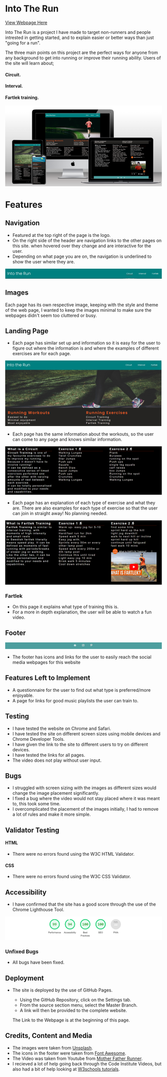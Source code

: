 # Into The Run
[View Webpage Here](https://snoad96.github.io/portfolio-project-one/)

Into The Run is a project I have made to target non-runners and people intrested in getting started, and to explain easier or better ways than just "going for a run".

The three main points on this project are the perfect ways for anyone from any background to get into running or improve their running ability. Users of the site will learn about; 
#### __Circuit.__
#### __Interval.__
#### __Fartlek training.__

![Responsive Pages](./assets/images/project-1-screen.PNG "Multi Device Generator")

# Features

## Navigation

- Featured at the top right of the page is the logo.
- On the right side of the header are navigation links to the other pages on this site.
when hovered over they change and are interactive for the user.
- Depending on what page you are on, the navigation is underlined to show the user where they are.

![Heading](./assets/images/interactive-header.PNG "Interactive Header")

## Images

Each page has its own respective image, keeping with the style and theme of the web page, I wanted to keep the images minimal to make sure the webpages didn't seem too cluttered or busy.

## Landing Page

- Each page has similar set up and information so it is easy for the user to figure out where the information is and where the examples of different exercises are for each page.

![Goal](./assets/images/top-webpage.PNG "Goal for exercise")

- Each page has the same information about the workouts, so the user can come to any page and knows similar information.

![Circuit](./assets/images/circuit-examples.PNG "Information and examples")

- Each page has an explanation of each type of exercise and what they are. There are also examples for each type of exercise so that the user can join in straight away! No planning needed.

![Fartlek](./assets/images/fartlek-example-screenshot.PNG "Information examples and link for video")

### Fartlek

- On this page it explains what type of training this is.
- For a more in depth explanation, the user will be able to watch a fun video. 

## Footer
![Footer](./assets/images/footer-shot.PNG "Links to social media")
- The footer has icons and links for the user to easily reach the social media webpages for this website

## Features Left to Implement
- A questionnaire for the user to find out what type is preferred/more enjoyable.
- A page for links for good music playlists the user can train to.

## Testing

- I have tested the website on Chrome and Safari.
- I have tested the site on different screen sizes using mobile devices and Chrome Developer Tools.
- I have given the link to the site to different users to try on different devices.
- I have tested the links for all pages.
- The video does not play without user input.

## Bugs

- I struggled with screen sizing with the images as different sizes would change the image placement significantly.
- I fixed a bug where the video would not stay placed where it was meant to, this took some time.
- I overcomplicated the placement of the images initially, I had to remove a lot of rules and make it more simple.

## Validator Testing

#### HTML
- There were no errors found using the W3C HTML Validator.

#### CSS 
- There were no errors found using the W3C CSS Validator.

## Accessibility
- I have confirmed that the site has a good score through the use of the Chrome Lighthouse Tool.

![Lighthouse](./assets/images/lighthouse-score.PNG "Chrome Lighthouse Tool Score")

### Unfixed Bugs
- All bugs have been fixed.

## Deployment
- The site is deployed by the use of GitHub Pages.
    - Using the GitHub Repository, click on the Settings tab.
    - From the source section menu, select the Master Branch.
    - A link will then be provided to the complete website.

    The Link to the Webpage is at the beginning of this page.

## Credits, Content and Media
- The images were taken from [Unsplash](https://unsplash.com/).
- The icons in the footer were taken from [Font Awesome](https://fontawesome.com/icons).
- The Video was taken from Youtube from [Mother Father Runner](https://www.youtube.com/watch?v=J6q5FWIvl-c).
- I recieved a lot of help going back through the Code Institute Videos, but also had a bit of help looking at [W3schools tutorials](https://www.w3schools.com/html/default.asp).




 